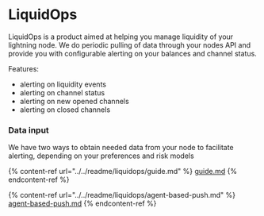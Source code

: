 # LiquidOps

LiquidOps is a product aimed at helping you manage liquidity of your lightning node. We do periodic pulling of data through your nodes API and provide you with configurable alerting on your balances and channel status.



Features:

* alerting on liquidity events
* alerting on channel status
* alerting on new opened channels&#x20;
* alerting on closed channels&#x20;

### Data input

We have two ways to obtain needed data from your node to facilitate alerting, depending on your preferences and risk models

{% content-ref url="../../readme/liquidops/guide.md" %}
[guide.md](../../readme/liquidops/guide.md)
{% endcontent-ref %}

{% content-ref url="../../readme/liquidops/agent-based-push.md" %}
[agent-based-push.md](../../readme/liquidops/agent-based-push.md)
{% endcontent-ref %}

